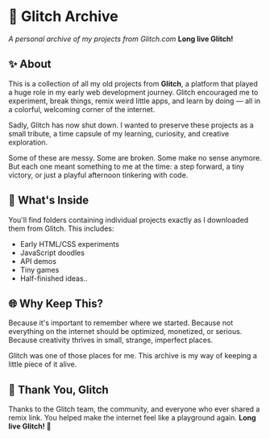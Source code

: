 # 🌸 Glitch Archive

*A personal archive of my projects from Glitch.com*
**Long live Glitch!**

## ✨ About

This is a collection of all my old projects from **Glitch**, a platform that played a huge role in my early web development journey. Glitch encouraged me to experiment, break things, remix weird little apps, and learn by doing — all in a colorful, welcoming corner of the internet.

Sadly, Glitch has now shut down.
I wanted to preserve these projects as a small tribute, a time capsule of my learning, curiosity, and creative exploration.

Some of these are messy. Some are broken. Some make no sense anymore. But each one meant something to me at the time: a step forward, a tiny victory, or just a playful afternoon tinkering with code.

## 📁 What's Inside

You'll find folders containing individual projects exactly as I downloaded them from Glitch. This includes:

* Early HTML/CSS experiments
* JavaScript doodles
* API demos
* Tiny games
* Half-finished ideas..

## 🌐 Why Keep This?

Because it's important to remember where we started.
Because not everything on the internet should be optimized, monetized, or serious.
Because creativity thrives in small, strange, imperfect places.

Glitch was one of those places for me. This archive is my way of keeping a little piece of it alive.

## 🦄 Thank You, Glitch

Thanks to the Glitch team, the community, and everyone who ever shared a remix link. You helped make the internet feel like a playground again.
**Long live Glitch! 💖**
